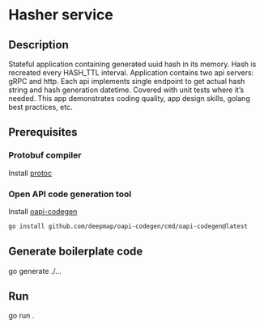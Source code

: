 # Hasher service
## Description
Stateful application containing generated uuid hash in its memory.
Hash is recreated every HASH_TTL interval.
Application contains two api servers: gRPC and http.
Each api implements single endpoint to get actual hash string and hash generation datetime.
Covered with unit tests where it’s needed.
This app demonstrates coding quality, app design skills, golang best practices, etc.

## Prerequisites

### Protobuf compiler
Install [protoc](https://grpc.io/docs/languages/go/quickstart/)

### Open API code generation tool
Install [oapi-codegen](https://github.com/deepmap/oapi-codegen)

```bash
go install github.com/deepmap/oapi-codegen/cmd/oapi-codegen@latest
```

## Generate boilerplate code
go generate ./...

## Run
go run .